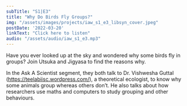 ```yaml
---
subTitle: "S1|E3" 
title: "Why Do Birds Fly Groups?"
img: "/assets/images/projects/iaw_s1_e3_libsyn_cover.jpeg"
postDate: '2022-03-20'
linkText: "Click here to listen"
audio: "/assets/audio/iaw_s1_e3.mp3"
---
```


Have you ever looked up at the sky and wondered why some birds fly in groups? Join Utsuka and Jigyasa to find the reasons why. 

In the Ask A Scientist segment, they both talk to Dr. Vishwesha Guttal (https://teelabiisc.wordpress.com/), a theoretical ecologist, to know why some animals group whereas others don’t. He also talks about how researchers use maths and computers to study grouping and other behaviours.

